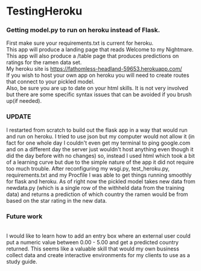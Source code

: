 # TestingHeroku

### Getting model.py to run on heroku instead of Flask. 
First make sure your requirements.txt is current for heroku.
<br>
This app will produce a landing page that reads Welcome to my Nightmare.
<br>
This app will also produce a /table page that produces predictions on ratings for the ramen data set. 
<br>
My heroku site is https://fathomless-headland-59653.herokuapp.com/
<br>
If you wish to host your own app on heroku you will need to create routes that connect to your pickled model.
<br>
Also, be sure you are up to date on your html skills. It is not very involved but there are some specific syntax issues that can be avoided if you brush up(if needed). 
<br>
### UPDATE
I restarted from scratch to build out the flask app in a way that would run and run on heroku. I tried to use json but my computer would not allow it (in fact  for one whole day I couldn't even get my terminal to ping google.com and on a different day the server just wouldn't host anything even though it did the day before with no changes) so, instead I used html which took a bit of a learning curve but due to the simple nature of the app it did not require too much trouble. After reconfiguring my wsgi.py, test_heroku.py, requirements.txt and my Procfile I was able to get things running smoothly for flask and heroku. As of right now the pickled model takes new data from newdata.py (which is a single row of the withheld data from the training data) and returns a prediction of which country the ramen would be from based on the star rating in the new data. 

### Future work
<br>
I would like to learn how to add an entry box where an external user could put a numeric value between 0.00 - 5.00 and get a predicted country returned. This seems like a valuable skill that would my own business collect data and create interactive environments for my clients to use as a study guide. 

